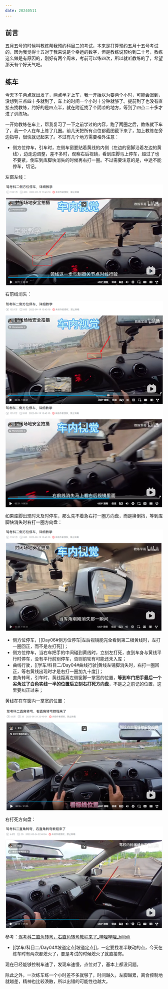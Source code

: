 ```yaml
---
date: 20240511
---
```


## 前言

五月五号的时候叫教练帮我预约科目二的考试，本来是打算预约五月十五号考试的，因为我觉得十五对于我来说是个幸运的数字，但是教练说预约到二十号，教练这么做是有原因的，刚好有两个周末，考前可以练四次，所以就听教练的了，希望那天有个好天气吧。

## 练车

今天下午两点就出发了，两点半才上车，我一开始以为要两个小时，可能会迟到，没想到三点四十多就到了，车上的时间一个小时十分钟就够了。提前到了也没有直接去找教练，约好的是四点半，就在附近找了个阴凉的地方，等到了四点二十多才进了训练场。

一开始教练在车上，帮我复习了一下之前学过的内容，跑了两圈之后，教练就下车了，我一个人在车上练了几圈。前几天把所有点位都截图截下来了，加上教练在旁边指导，很快就记起来了。不过有几个地方需要格外注意：

- 侧方位停车，引车时，左侧车窗要贴着黄线的内侧（左边的窗脚沿着左边的黄线），边走边调整，差不多时，观察右后视镜，看到库脚马上停车，超过了也不要紧，倒车到库脚快消失的时候再右打一圈。不过需要注意的是，中途不能停车，切记。

左窗左线：

![](../images/科二_侧方位停车_06.png)

右前线消失：

![](../images/科二_侧方位停车_09.png)
![](../images/科二_侧方位停车_07.png)

如果库脚出现时未及时停车，那么先不着急右打一圈方向盘，而是换倒挡，等到库脚快消失时右打一圈方向盘：

![](../images/科二_侧方位停车_08.png)

- 侧方位停车，[[Day06#侧方位停车|左后视镜能完全看到第二根黄线时，左打一圈回正，而不是左打死]]；
- 侧方位停车，当右车把手的中间碰到黄线时，立刻左打死，直到车身与黄线平行时停车，没有平行前别停车，否则前轮有可能还未入库；
- 曲线行驶，[[学车/科目二/Day04#曲线行驶|黄线左镜脚消失时，右打一圈回正，等右黄线出现时才是右打一圈加九十度]]；
- 直角转弯，引车时，黄线距离左侧窗脚一掌宽的位置，**等到车门把手最后一个尖角过了白色实线一半的位置后立刻右打死方向盘**，不是之之前记的位置，这里要纠正过来；

黄线在在车窗内一掌宽的位置：

![](../images/科二_直角转弯_00.png)

右打死方向盘：

![](../images/科二_直角转弯_01.png)

参考：[驾考科二直角转弯，右直角转弯教程来了_哔哩哔哩_bilibili](https://www.bilibili.com/video/BV1GY4y1L7nz/?spm_id_from=333.337.search-card.all.click&vd_source=081641abeed94aff322f0473e2c1773d)

- [[学车/科目二/Day04#坡道定点|坡道定点]]，一定要找准半联动的点，今天在练车时有两次都熄火了，要是考试的时候熄火了就直接寄。

现在已经能够控制车速了，发现车速慢，点位对了，基本上都没问题。

除此之外，一次练车练一个小时差不多就够了，时间越久，左脚越累，离合控制地就越差，精神也比较涣散，所以出错的可能性也越大。
